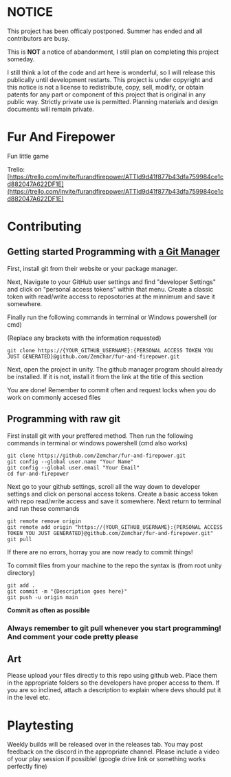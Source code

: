 # NOTICE
This project has been officaly postponed. Summer has ended and all contributors are busy. 

This is **NOT** a notice of abandonment, I still plan on completing this project someday. 

I still think a lot of the code and art here is wonderful, so I will release this publically until development restarts. This project is under copyright and this notice is not a license to redistribute, copy, sell, modify, or obtain patents for any part or component of this project that is original in any public way. Strictly private use is permitted.  Planning materials and design documents will remain private.

# Fur And Firepower
Fun little game

Trello: [https://trello.com/invite/furandfirepower/ATTId9d41f877b43dfa759984ce1cd882047A622DF1E](https://trello.com/invite/furandfirepower/ATTId9d41f877b43dfa759984ce1cd882047A622DF1E)
# Contributing
## Getting started Programming with [a Git Manager](https://github.com/spoiledcat/git-for-unity)
First, install git from their website or your package manager. 

Next, Navigate to your GitHub user settings and find "developer Settings" and click on "personal access tokens" within that menu.
Create a classic token with read/write access to reposotories at the minnimum and save it somewhere.

Finally run the following commands in terminal or Windows powershell (or cmd)

(Replace any brackets with the information requested)
```
git clone https://{YOUR_GITHUB_USERNAME}:{PERSONAL ACCESS TOKEN YOU JUST GENERATED}@github.com/Zemchar/fur-and-firepower.git
```
Next, open the project in unity. The github manager program should already be installed. If it is not, install it from the link at the title of this section

You are done! Remember to commit often and request locks when you do work on commonly accesed files
## Programming with raw git
First install git with your preffered method. Then run the following commands in terminal or windows powershell (cmd also works)
```
git clone https://github.com/Zemchar/fur-and-firepower.git
git config --global user.name "Your Name"
git config --global user.email "Your Email"
cd fur-and-firepower
```
Next go to your github settings, scroll all the way down to developer settings and click on personal access tokens.
Create a basic access token with repo read/write access and save it somewhere.
Next return to terminal and run these commands
```
git remote remove origin
git remote add origin "https://{YOUR_GITHUB_USERNAME}:{PERSONAL ACCESS TOKEN YOU JUST GENERATED}@github.com/Zemchar/fur-and-firepower.git"
git pull
```
If there are no errors, horray you are now ready to commit things!

To commit files from your machine to the repo the syntax is (from root unity directory)
```
git add .
git commit -m "{Description goes here}"
git push -u origin main
```
**Commit as often as possible**


### Always remember to git pull whenever you start programming! And comment your code pretty please

## Art
Please upload your files directly to this repo using github web. Place them in the appropriate folders so the developers have proper access to them.
If you are so inclined, attach a description to explain where devs should put it in the level etc. 
# Playtesting
Weekly builds will be released over in the releases tab. You may post feedback on the discord in the appropriate channel. Please include a video of your play session if possible! (google drive link or something works perfectly fine)
